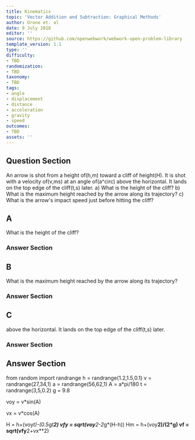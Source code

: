 ```yaml
---
title: Kinematics
topic: 'Vector Addition and Subtraction: Graphical Methods'
author: Urone et. al
date: 9 July 2018
editor: ''
source: https://github.com/openwebwork/webwork-open-problem-library
template_version: 1.1
type: ''
difficulty:
- TBD
randomization:
- TBD
taxonomy:
- TBD
tags:
- angle
- displacement
- distance
- acceleration
- gravity
- speed
outcomes:
- TBD
assets: ''
---
```


## Question Section 

An arrow is shot from a height of(h,m) toward a cliff of height(H). It is shot with a velocity of(v,ms) at an angle of(a^circ) above the horizontal. It lands on the top edge of the cliff(t,s) later.
a) What is the height of the cliff?
b) What is the maximum height reached by the arrow along its trajectory?
c) What is the arrow's impact speed just before hitting the cliff?

## A
What is the height of the cliff?
### Answer Section
## B
What is the maximum height reached by the arrow along its trajectory?
### Answer Section
## C
above the horizontal. It lands on the top edge of the cliff(t,s) later.
### Answer Section


## Answer Section

from random import randrange
h = randrange(1.2,1.5,0.1)
v = randrange(27,34,1)
a = randrange(56,62,1)
A = a*pi/180
t = randrange(3,5,0.2)
g = 9.8

voy = v*sin(A)

vx = v*cos(A)

H = h+(voy*t)-(0.5*g*t**2)
vfy = sqrt(voy**2-2*g*(H-h))
Hm = h+(voy**2)/(2*g)
vf = sqrt(vfy**2+vx**2)